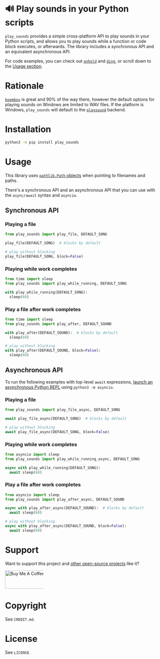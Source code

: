 # 🔊 Play sounds in your Python scripts
`play_sounds` provides a simple cross-platform API to play sounds in your Python scripts, and allows you to play sounds while a function or code block executes, or afterwards. The library includes a synchronous API and an equivalent asynchronous API.

For code examples, you can check out [`onhold`](https://github.com/alexdelorenzo/onhold) and [`ding`](https://github.com/alexdelorenzo/ding), or scroll down to the [Usage section](https://github.com/alexdelorenzo/play_sounds/#Usage).

# Rationale
[`boombox`](https://pypi.org/project/boombox/) is great and 90% of the way there, however the default options for playing sounds on Windows are limited to WAV files. If the platform is Windows, `play_sounds` will default to the [`playsound`](https://pypi.org/project/playsound/) backend.

# Installation

```bash
python3 -m pip install play_sounds
```

# Usage
This library uses [`pathlib.Path` objects](https://docs.python.org/3/library/pathlib.html#pathlib.Path) when pointing to filenames and paths. 

There's a synchronous API and an asynchronous API that you can use with the `async/await` syntax and `asyncio`.

## Synchronous API
### Playing a file
```python
from play_sounds import play_file, DEFAULT_SONG

play_file(DEFAULT_SONG)  # blocks by default

# play without blocking
play_file(DEFAULT_SONG, block=False) 
```

### Playing while work completes
```python
from time import sleep
from play_sounds import play_while_running, DEFAULT_SONG

with play_while_running(DEFAULT_SONG):
  sleep(60)
```

### Play a file after work completes
```python
from time import sleep
from play_sounds import play_after, DEFAULT_SOUND

with play_after(DEFAULT_SOUND):  # blocks by default
  sleep(60)

# play without blocking
with play_after(DEFAULT_SOUND, block=False):
  sleep(60)
```

## Asynchronous API
To run the following examples with top-level `await` expressions, [launch an asynchronous Python REPL](https://www.integralist.co.uk/posts/python-asyncio/#running-async-code-in-the-repl) using `python3 -m asyncio`.

### Playing a file
```python
from play_sounds import play_file_async, DEFAULT_SONG

await play_file_async(DEFAULT_SONG)  # blocks by default

# play without blocking
await play_file_async(DEFAULT_SONG, block=False) 
```

### Playing while work completes
```python
from asyncio import sleep
from play_sounds import play_while_running_async, DEFAULT_SONG

async with play_while_running(DEFAULT_SONG):
  await sleep(60)
```

### Play a file after work completes
```python
from asyncio import sleep
from play_sounds import play_after_async, DEFAULT_SOUND

async with play_after_async(DEFAULT_SOUND):  # blocks by default
  await sleep(60)

# play without blocking
async with play_after_async(DEFAULT_SOUND, block=False):
  await sleep(60)
```

# Support
Want to support this project and [other open-source projects](https://github.com/alexdelorenzo) like it?

<a href="https://www.buymeacoffee.com/alexdelorenzo" target="_blank"><img src="https://cdn.buymeacoffee.com/buttons/v2/default-yellow.png" alt="Buy Me A Coffee" height="60px" style="height: 60px !important;width: 217px !important;max-width:25%" ></a>

# Copyright
See `CREDIT.md`.

# License
See `LICENSE`.
